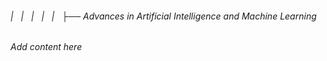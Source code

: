###### |   |   |   |   |   ├── Advances in Artificial Intelligence and Machine Learning

*Add content here*